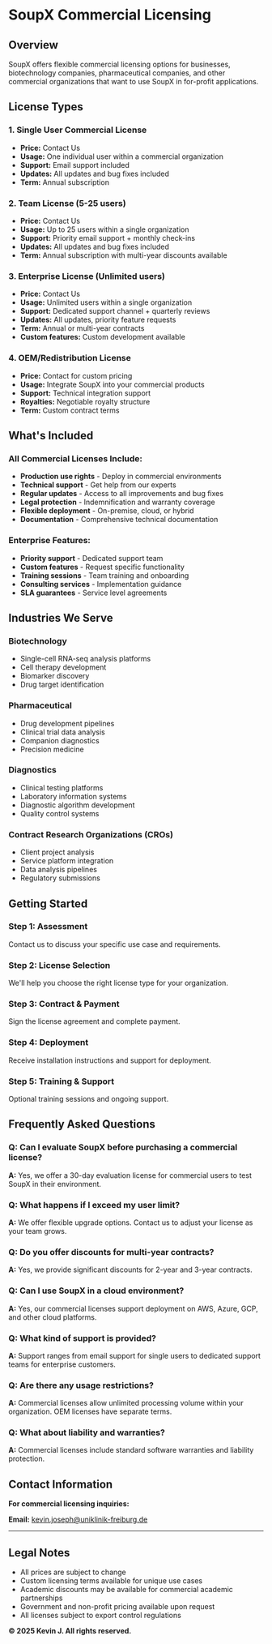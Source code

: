 # SoupX Commercial Licensing

## Overview

SoupX offers flexible commercial licensing options for businesses, biotechnology companies, pharmaceutical companies, and other commercial organizations that want to use SoupX in for-profit applications.

## License Types

### 1. Single User Commercial License
- **Price:** Contact Us
- **Usage:** One individual user within a commercial organization
- **Support:** Email support included
- **Updates:** All updates and bug fixes included
- **Term:** Annual subscription

### 2. Team License (5-25 users)
- **Price:** Contact Us
- **Usage:** Up to 25 users within a single organization
- **Support:** Priority email support + monthly check-ins
- **Updates:** All updates and bug fixes included
- **Term:** Annual subscription with multi-year discounts available

### 3. Enterprise License (Unlimited users)
- **Price:** Contact Us
- **Usage:** Unlimited users within a single organization
- **Support:** Dedicated support channel + quarterly reviews
- **Updates:** All updates, priority feature requests
- **Term:** Annual or multi-year contracts
- **Custom features:** Custom development available

### 4. OEM/Redistribution License
- **Price:** Contact for custom pricing
- **Usage:** Integrate SoupX into your commercial products
- **Support:** Technical integration support
- **Royalties:** Negotiable royalty structure
- **Term:** Custom contract terms

## What's Included

### All Commercial Licenses Include:
- **Production use rights** - Deploy in commercial environments
- **Technical support** - Get help from our experts
- **Regular updates** - Access to all improvements and bug fixes
- **Legal protection** - Indemnification and warranty coverage
- **Flexible deployment** - On-premise, cloud, or hybrid
- **Documentation** - Comprehensive technical documentation

### Enterprise Features:
- **Priority support** - Dedicated support team
- **Custom features** - Request specific functionality
- **Training sessions** - Team training and onboarding
- **Consulting services** - Implementation guidance
- **SLA guarantees** - Service level agreements

## Industries We Serve

### Biotechnology
- Single-cell RNA-seq analysis platforms
- Cell therapy development
- Biomarker discovery
- Drug target identification

### Pharmaceutical
- Drug development pipelines
- Clinical trial data analysis
- Companion diagnostics
- Precision medicine

### Diagnostics
- Clinical testing platforms
- Laboratory information systems
- Diagnostic algorithm development
- Quality control systems

### Contract Research Organizations (CROs)
- Client project analysis
- Service platform integration
- Data analysis pipelines
- Regulatory submissions

## Getting Started

### Step 1: Assessment
Contact us to discuss your specific use case and requirements.

### Step 2: License Selection
We'll help you choose the right license type for your organization.

### Step 3: Contract & Payment
Sign the license agreement and complete payment.

### Step 4: Deployment
Receive installation instructions and support for deployment.

### Step 5: Training & Support
Optional training sessions and ongoing support.

## Frequently Asked Questions

### Q: Can I evaluate SoupX before purchasing a commercial license?
**A:** Yes, we offer a 30-day evaluation license for commercial users to test SoupX in their environment.

### Q: What happens if I exceed my user limit?
**A:** We offer flexible upgrade options. Contact us to adjust your license as your team grows.

### Q: Do you offer discounts for multi-year contracts?
**A:** Yes, we provide significant discounts for 2-year and 3-year contracts.

### Q: Can I use SoupX in a cloud environment?
**A:** Yes, our commercial licenses support deployment on AWS, Azure, GCP, and other cloud platforms.

### Q: What kind of support is provided?
**A:** Support ranges from email support for single users to dedicated support teams for enterprise customers.

### Q: Are there any usage restrictions?
**A:** Commercial licenses allow unlimited processing volume within your organization. OEM licenses have separate terms.

### Q: What about liability and warranties?
**A:** Commercial licenses include standard software warranties and liability protection.

## Contact Information

**For commercial licensing inquiries:**

**Email:** kevin.joseph@uniklinik-freiburg.de

---

## Legal Notes

- All prices are subject to change
- Custom licensing terms available for unique use cases
- Academic discounts may be available for commercial academic partnerships
- Government and non-profit pricing available upon request
- All licenses subject to export control regulations

**© 2025 Kevin J. All rights reserved.** 